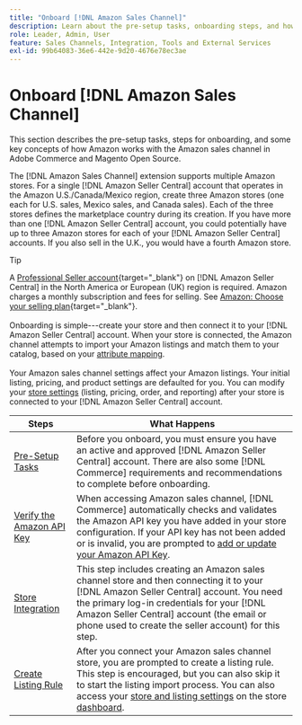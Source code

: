 ```yaml
---
title: "Onboard [!DNL Amazon Sales Channel]"
description: Learn about the pre-setup tasks, onboarding steps, and how Amazon works with Amazon Sales Channel in Adobe Commerce and Magento Open Source.
role: Leader, Admin, User
feature: Sales Channels, Integration, Tools and External Services
exl-id: 99b64083-36e6-442e-9d20-4676e78ec3ae
---
```

# Onboard [!DNL Amazon Sales Channel]

This section describes the pre-setup tasks, steps for onboarding, and some key concepts of how Amazon works with the Amazon sales channel in Adobe Commerce and Magento Open Source.

The [!DNL Amazon Sales Channel] extension supports multiple Amazon stores. For a single [!DNL Amazon Seller Central] account that operates in the Amazon U.S./Canada/Mexico region, create three Amazon stores (one each for U.S. sales, Mexico sales, and Canada sales). Each of the three stores defines the marketplace country during its creation. If you have more than one [!DNL Amazon Seller Central] account, you could potentially have up to three Amazon stores for each of your [!DNL Amazon Seller Central] accounts. If you also sell in the U.K., you would have a fourth Amazon store.

>[!TIP]
>
>A [Professional Seller account](https://sell.amazon.com/){target="_blank"} on [!DNL Amazon Seller Central] in the North America or European (UK) region is required. Amazon charges a monthly subscription and fees for selling. See [Amazon: Choose your selling plan](https://sell.amazon.com/pricing.html){target="_blank"}.<br><br>
>Onboarding is simple---create your store and then connect it to your [!DNL Amazon Seller Central] account.
>When your store is connected, the Amazon channel attempts to import your Amazon listings and match them to your catalog, based on your [attribute mapping](./attributes-view.md).<br><br>
>Your Amazon sales channel settings affect your Amazon listings. Your initial listing, pricing, and product settings are defaulted for you. You can modify your [store settings](./ob-store-review.md) (listing, pricing, order, and reporting) after your store is connected to your [!DNL Amazon Seller Central] account.

| Steps                                                   | What Happens                                                                                                                                                                                                                                                                                                            |
|---------------------------------------------------------|-------------------------------------------------------------------------------------------------------------------------------------------------------------------------------------------------------------------------------------------------------------------------------------------------------------------------|
| [Pre-Setup Tasks](./amazon-pre-setup-tasks.md)          | Before you onboard, you must ensure you have an active and approved [!DNL Amazon Seller Central] account. There are also some [!DNL Commerce] requirements and recommendations to complete before onboarding.                                                                                                           |
| [Verify the Amazon API Key](./amazon-verify-api-key.md) | When accessing Amazon sales channel, [!DNL Commerce] automatically checks and validates the Amazon API key you have added in your store configuration. If your API key has not been added or is invalid, you are prompted to [add or update your Amazon API Key](./amazon-verify-api-key.md).                           |
| [Store Integration](./store-integration.md)             | This step includes creating an Amazon sales channel store and then connecting it to your [!DNL Amazon Seller Central] account. You need the primary log-in credentials for your [!DNL Amazon Seller Central] account (the email or phone used to create the seller account) for this step.                              |
| [Create Listing Rule](./ob-create-listing-rule.md)      | After you connect your Amazon sales channel store, you are prompted to create a listing rule. This step is encouraged, but you can also skip it to start the listing import process. You can also access your [store and listing settings](./ob-store-review.md) on the store [dashboard](./amazon-store-dashboard.md). |
